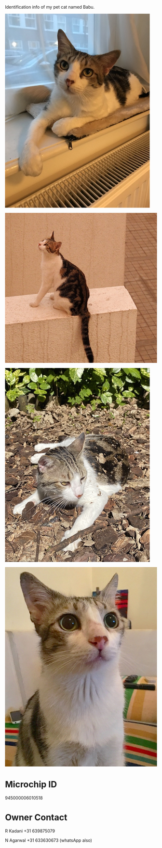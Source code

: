 Identification info of my pet cat named Babu.

![Test Image 1](Pics/IMG_3059.jpeg)

![Test Image 1](Pics/DSCN1787.jpeg)

![Test Image 1](Pics/IMG_0469.jpeg)

![Test Image 1](Pics/photo.jpg)

# Microchip ID

945000006010518

# Owner Contact

R Kadani
+31 639875079

N Agarwal
+31 633630673 (whatsApp also)

